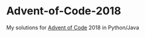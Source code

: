 # Advent-of-Code-2018
My solutions for <a href="https://adventofcode.com/" target="_blank">Advent of Code</a> 2018 in Python/Java
